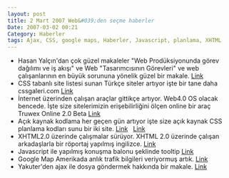 ```yaml
---
layout: post
title: 2 Mart 2007 Web&#039;den seçme haberler
Date: 2007-03-02 00:21
Category: Haberler
tags: Ajax, CSS, google maps, Haberler, Javascript, planlama, XHTML
---
```


-   Hasan Yalçın'dan çok güzel makaleler "Web Prodüksiyonunda görev
    dağılımı ve iş akışı" ve Web "Tasarımcısının Görevleri" ve web
    çalışanlarının en büyük sorununa yönelik güzel bir makale. [Link][]
-   CSS tabanlı site listesi sunan Türkçe siteler artıyor işte bir tane
    daha cssgaleri.com [Link][1]
-   İnternet üzerinden çalışan araçlar gittikçe artıyor. Web4.0 OS
    olacak bencede. İşte size sitelerimizin erişebilirliğini ölçen
    online bir araç Truwex Online 2.0 Beta [Link][2]
-   Açık kaynak kodlama her geçen gün artıyor işte size açık kaynak CSS
    planlama kodları sunu bir iki site. [Link][3]   [Link][4]
-   XHTML2.0 üzerinde çalışmalar sürüyor. XHTML 2.0 üzerinde çalışan
    arkadaşlarla bir röportaj yapılmış ingilizce. [Link][5]
-   Javascript ile yapılmış konuşma balonu şeklinde tooltip [Link][6]
-   Google Map Amerikada anlık trafik bilgileri veriyormuş artık.
    [Link][7]
-   Yakuter'den ajax ile dosya göndermek hakkında bir makale. [Link][8]


  [Link]: http://www.hasanyalcin.com/?p=218 "Link"
  [1]: http://www.cssgaleri.com/ "Link"
  [2]: http://checkwebsite.erigami.com/accessibility.html "Link"
  [3]: http://www.mycelly.com/ "Link"
  [4]: http://csstinderbox.raykonline.com/ "Link"
  [5]: http://xhtml.com/en/future/conversation-with-xhtml-2-team/ "Link"
  [6]: http://web-graphics.com/mtarchive/001717.php "Link"
  [7]: http://googlesystem.blogspot.com/2007/02/google-maps-shows-real-time-traffic.html
    "Link"
  [8]: http://www.yakuter.com/ajax-gondermec "Link"
